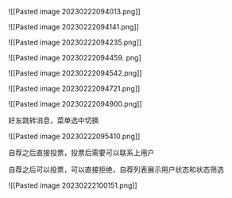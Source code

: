 ![[Pasted image 20230222094013.png]]

![[Pasted image 20230222094141.png]]

![[Pasted image 20230222094235.png]]

![[Pasted image 20230222094459. png]

![[Pasted image 20230222094542.png]]

![[Pasted image 20230222094721.png]]

![[Pasted image 20230222094900.png]]

好友跳转消息，菜单选中切换

![[Pasted image 20230222095410.png]]


自荐之后直接投票，投票后需要可以联系上用户

自荐之后可以投票，可以直接拒绝，自荐列表展示用户状态和状态筛选

![[Pasted image 20230222100151.png]]